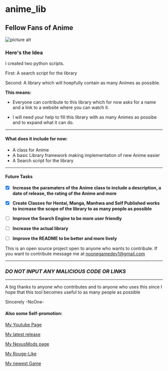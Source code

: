 # anime_lib

## Fellow Fans of Anime

![picture alt](https://wallpapercave.com/wp/wp2731089.gif "Vegeta" )

### Here's the Idea

I created two python scripts.

First: A search script for the library

Second: A library which will hoepfully contain as many Animes as possible.

__This means:__

- Everyone can contribute to this library which for now asks for a name and a link to a website where you can watch it.

- I will need your help to fill this library with as many Animes as possibe and to expand what it can do.

- - - -

#### What does it include for now:

- A class for Anime
- A basic Library framework making implementation of new Anime easier
- A Search script for the library

- - - -

#### Future Tasks

- [x] __Increase the paramaters of the Anime class to include a description, a date of release, the rating of the Anime and more__

- [x] __Create Classes for Hentai, Manga, Manhwa and Self Published works to increase the scope of the library to as many people as possible__

- [ ] __Improve the Search Engine to be more user friendly__

- [ ] __Increase the actual library__

- [ ] __Improve the README to be better and more lively__

This is an open source project open to anyone who wants to contribute. If you want to contribute message me at noonegamedev1@gmail.com
- - - -

### ___DO NOT INPUT ANY MALICIOUS CODE OR LINKS___

- - - -

A big thanks to anyone who contributes and to anyone who uses this since I hope that this tool
becomes useful to as many people as possible

Sincerely -NoOne-

#### Also some Self-promotion:

[My Youtube Page](https://www.youtube.com/@NoOneGameDev/videos "My Youtube Page")

[My latest release](https://noone-1.itch.io/miner-mines "My latest release")

[My NexusMods page](https://www.nexusmods.com/users/129008358 "My NexusMods page")

[My Rouge-Like](https://github.com/GameDevNoOne/Rouge-Like "My Rouge-Like")

[My newest Game](https://github.com/GameDevNoOne/ShinobiStickMen "My newest game")
